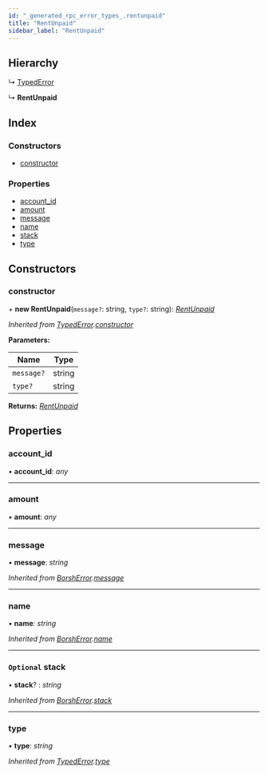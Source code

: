 ```yaml
---
id: "_generated_rpc_error_types_.rentunpaid"
title: "RentUnpaid"
sidebar_label: "RentUnpaid"
---
```


## Hierarchy

  ↳ [TypedError](_utils_errors_.typederror.md)

  ↳ **RentUnpaid**

## Index

### Constructors

* [constructor](_generated_rpc_error_types_.rentunpaid.md#constructor)

### Properties

* [account_id](_generated_rpc_error_types_.rentunpaid.md#account_id)
* [amount](_generated_rpc_error_types_.rentunpaid.md#amount)
* [message](_generated_rpc_error_types_.rentunpaid.md#message)
* [name](_generated_rpc_error_types_.rentunpaid.md#name)
* [stack](_generated_rpc_error_types_.rentunpaid.md#optional-stack)
* [type](_generated_rpc_error_types_.rentunpaid.md#type)

## Constructors

###  constructor

\+ **new RentUnpaid**(`message?`: string, `type?`: string): *[RentUnpaid](_generated_rpc_error_types_.rentunpaid.md)*

*Inherited from [TypedError](_utils_errors_.typederror.md).[constructor](_utils_errors_.typederror.md#constructor)*

**Parameters:**

Name | Type |
------ | ------ |
`message?` | string |
`type?` | string |

**Returns:** *[RentUnpaid](_generated_rpc_error_types_.rentunpaid.md)*

## Properties

###  account_id

• **account_id**: *any*

___

###  amount

• **amount**: *any*

___

###  message

• **message**: *string*

*Inherited from [BorshError](_utils_serialize_.borsherror.md).[message](_utils_serialize_.borsherror.md#message)*

___

###  name

• **name**: *string*

*Inherited from [BorshError](_utils_serialize_.borsherror.md).[name](_utils_serialize_.borsherror.md#name)*

___

### `Optional` stack

• **stack**? : *string*

*Inherited from [BorshError](_utils_serialize_.borsherror.md).[stack](_utils_serialize_.borsherror.md#optional-stack)*

___

###  type

• **type**: *string*

*Inherited from [TypedError](_utils_errors_.typederror.md).[type](_utils_errors_.typederror.md#type)*
